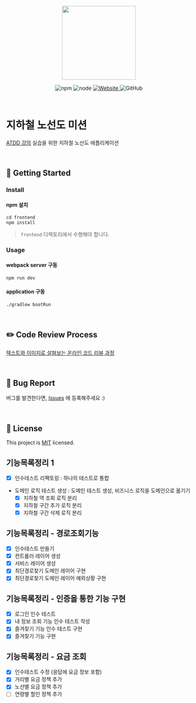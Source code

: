 <p align="center">
    <img width="200px;" src="https://raw.githubusercontent.com/woowacourse/atdd-subway-admin-frontend/master/images/main_logo.png"/>
</p>
<p align="center">
  <img alt="npm" src="https://img.shields.io/badge/npm-%3E%3D%205.5.0-blue">
  <img alt="node" src="https://img.shields.io/badge/node-%3E%3D%209.3.0-blue">
  <a href="https://edu.nextstep.camp/c/R89PYi5H" alt="nextstep atdd">
    <img alt="Website" src="https://img.shields.io/website?url=https%3A%2F%2Fedu.nextstep.camp%2Fc%2FR89PYi5H">
  </a>
  <img alt="GitHub" src="https://img.shields.io/github/license/next-step/atdd-subway-service">
</p>

<br>

# 지하철 노선도 미션
[ATDD 강의](https://edu.nextstep.camp/c/R89PYi5H) 실습을 위한 지하철 노선도 애플리케이션

<br>

## 🚀 Getting Started

### Install
#### npm 설치
```
cd frontend
npm install
```
> `frontend` 디렉토리에서 수행해야 합니다.

### Usage
#### webpack server 구동
```
npm run dev
```
#### application 구동
```
./gradlew bootRun
```
<br>

## ✏️ Code Review Process
[텍스트와 이미지로 살펴보는 온라인 코드 리뷰 과정](https://github.com/next-step/nextstep-docs/tree/master/codereview)

<br>

## 🐞 Bug Report

버그를 발견한다면, [Issues](https://github.com/next-step/atdd-subway-service/issues) 에 등록해주세요 :)

<br>

## 📝 License

This project is [MIT](https://github.com/next-step/atdd-subway-service/blob/master/LICENSE.md) licensed.


## 기능목록정리 1

- [x] 인수테스트 리팩토링 : 하나의 테스트로 통합
- 도메인 로직 테스트 생성 : 도메인 테스트 생성, 비즈니스 로직을 도메인으로 옮기기
  - [x] 지하철 역 조회 로직 분리
  - [x] 지하철 구간 추가 로직 분리
  - [x] 지하철 구간 삭제 로직 분리

## 기능목록정리 - 경로조회기능

- [x] 인수테스트 만들기
- [x] 컨트롤러 레이어 생성
- [x] 서비스 레이어 생성
- [x] 최단경로찾기 도메인 레이어 구현
- [x] 최단경로찾기 도메인 레이어 예외상황 구현

## 기능목록정리 - 인증을 통한 기능 구현

- [x] 로그인 인수 테스트
- [x] 내 정보 조회 기능 인수 테스트 작성
- [x] 즐겨찾기 기능 인수 테스트 구현
- [x] 즐겨찾기 기능 구현

## 기능목록정리 - 요금 조회

- [x] 인수테스트 수정 (응답에 요금 정보 포함)
- [x] 거리별 요금 정책 추가
- [x] 노선별 요금 정책 추가
- [ ] 연령별 할인 정책 추가
